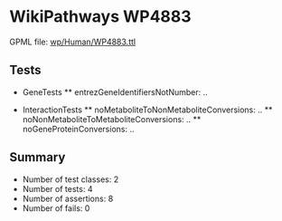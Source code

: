 # WikiPathways WP4883

GPML file: [wp/Human/WP4883.ttl](wp/Human/WP4883.ttl)

## Tests

* GeneTests
** entrezGeneIdentifiersNotNumber: ..

* InteractionTests
** noMetaboliteToNonMetaboliteConversions: ..
** noNonMetaboliteToMetaboliteConversions: ..
** noGeneProteinConversions: ..

## Summary

* Number of test classes: 2
* Number of tests: 4
* Number of assertions: 8
* Number of fails: 0
